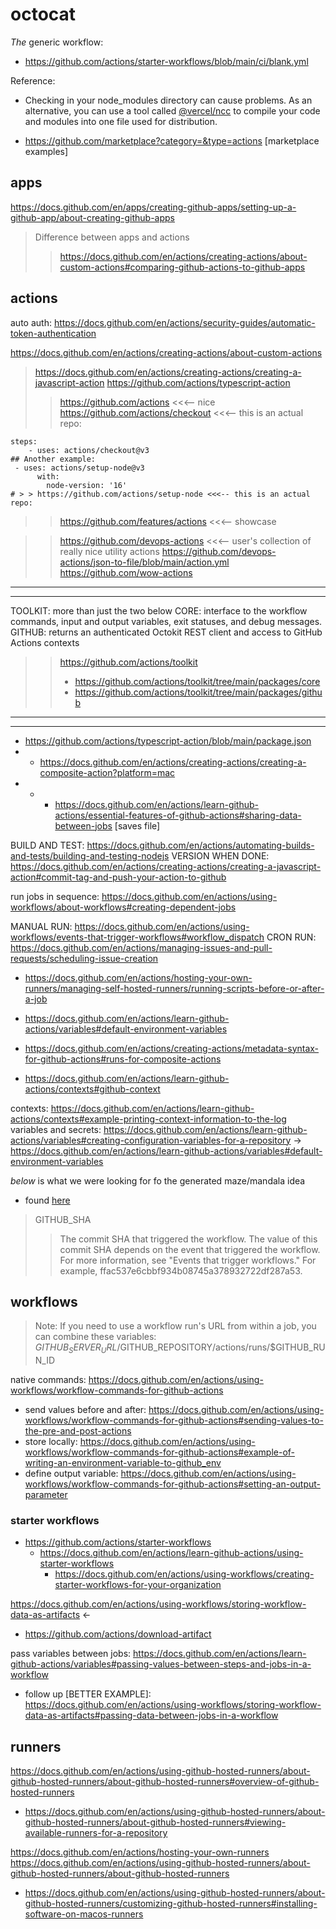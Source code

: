 # octocat

_The_ generic workflow:
 - https://github.com/actions/starter-workflows/blob/main/ci/blank.yml

Reference:
- Checking in your node_modules directory can cause problems. As an alternative, you can use a tool called [@vercel/ncc](https://github.com/vercel/ncc) to compile your code and modules into one file used for distribution.

- https://github.com/marketplace?category=&type=actions [marketplace examples]

## apps
https://docs.github.com/en/apps/creating-github-apps/setting-up-a-github-app/about-creating-github-apps

> Difference between apps and actions
> > https://docs.github.com/en/actions/creating-actions/about-custom-actions#comparing-github-actions-to-github-apps

## actions
auto auth: https://docs.github.com/en/actions/security-guides/automatic-token-authentication

https://docs.github.com/en/actions/creating-actions/about-custom-actions
> https://docs.github.com/en/actions/creating-actions/creating-a-javascript-action
> https://github.com/actions/typescript-action
> > https://github.com/actions <<<-- nice
> > https://github.com/actions/checkout <<<-- this is an actual repo:
``` # use the above when needing to figure out hte ins-and-outs of the below
steps:
    - uses: actions/checkout@v3
## Another example:
 - uses: actions/setup-node@v3
      with:
        node-version: '16'
# > > https://github.com/actions/setup-node <<<-- this is an actual repo:
```
> > https://github.com/features/actions <<<-- showcase

> > https://github.com/devops-actions <<<-- user's collection of really nice utility actions
    https://github.com/devops-actions/json-to-file/blob/main/action.yml
    https://github.com/wow-actions

---
---
TOOLKIT: more than just the two below
CORE:  interface to the workflow commands, input and output variables, exit statuses, and debug messages.
GITHUB: returns an authenticated Octokit REST client and access to GitHub Actions contexts
> > https://github.com/actions/toolkit
> >  - https://github.com/actions/toolkit/tree/main/packages/core
> >  - https://github.com/actions/toolkit/tree/main/packages/github
---
---

- https://github.com/actions/typescript-action/blob/main/package.json
- - https://docs.github.com/en/actions/creating-actions/creating-a-composite-action?platform=mac
- - - https://docs.github.com/en/actions/learn-github-actions/essential-features-of-github-actions#sharing-data-between-jobs [saves file]

BUILD AND TEST: https://docs.github.com/en/actions/automating-builds-and-tests/building-and-testing-nodejs
VERSION WHEN DONE: https://docs.github.com/en/actions/creating-actions/creating-a-javascript-action#commit-tag-and-push-your-action-to-github

run jobs in sequence: https://docs.github.com/en/actions/using-workflows/about-workflows#creating-dependent-jobs

MANUAL RUN: https://docs.github.com/en/actions/using-workflows/events-that-trigger-workflows#workflow_dispatch
CRON RUN: https://docs.github.com/en/actions/managing-issues-and-pull-requests/scheduling-issue-creation
- https://docs.github.com/en/actions/hosting-your-own-runners/managing-self-hosted-runners/running-scripts-before-or-after-a-job

- https://docs.github.com/en/actions/learn-github-actions/variables#default-environment-variables
- https://docs.github.com/en/actions/creating-actions/metadata-syntax-for-github-actions#runs-for-composite-actions
- https://docs.github.com/en/actions/learn-github-actions/contexts#github-context

contexts: https://docs.github.com/en/actions/learn-github-actions/contexts#example-printing-context-information-to-the-log
variables and secrets: https://docs.github.com/en/actions/learn-github-actions/variables#creating-configuration-variables-for-a-repository
                      -> https://docs.github.com/en/actions/learn-github-actions/variables#default-environment-variables


_below_ is what we were looking for fo the generated maze/mandala idea
 - found [here](https://docs.github.com/en/actions/learn-github-actions/variables#default-environment-variables)
> GITHUB_SHA
> >The commit SHA that triggered the workflow. The value of this commit SHA depends on the event that triggered the workflow. For more information, see "Events that trigger workflows." For example, ffac537e6cbbf934b08745a378932722df287a53.

## workflows
> Note: If you need to use a workflow run's URL from within a job, you can combine these variables: $GITHUB_SERVER_URL/$GITHUB_REPOSITORY/actions/runs/$GITHUB_RUN_ID

native commands: https://docs.github.com/en/actions/using-workflows/workflow-commands-for-github-actions
- send values before and after: https://docs.github.com/en/actions/using-workflows/workflow-commands-for-github-actions#sending-values-to-the-pre-and-post-actions
- store locally: https://docs.github.com/en/actions/using-workflows/workflow-commands-for-github-actions#example-of-writing-an-environment-variable-to-github_env
- define output variable: https://docs.github.com/en/actions/using-workflows/workflow-commands-for-github-actions#setting-an-output-parameter

### starter workflows
- https://github.com/actions/starter-workflows
  - https://docs.github.com/en/actions/learn-github-actions/using-starter-workflows
    - https://docs.github.com/en/actions/using-workflows/creating-starter-workflows-for-your-organization

https://docs.github.com/en/actions/using-workflows/storing-workflow-data-as-artifacts <-
- https://github.com/actions/download-artifact

pass variables between jobs: https://docs.github.com/en/actions/learn-github-actions/variables#passing-values-between-steps-and-jobs-in-a-workflow
 - follow up \[BETTER EXAMPLE]: https://docs.github.com/en/actions/using-workflows/storing-workflow-data-as-artifacts#passing-data-between-jobs-in-a-workflow


## runners
https://docs.github.com/en/actions/using-github-hosted-runners/about-github-hosted-runners/about-github-hosted-runners#overview-of-github-hosted-runners
- https://docs.github.com/en/actions/using-github-hosted-runners/about-github-hosted-runners/about-github-hosted-runners#viewing-available-runners-for-a-repository

https://docs.github.com/en/actions/hosting-your-own-runners
https://docs.github.com/en/actions/using-github-hosted-runners/about-github-hosted-runners/about-github-hosted-runners
 - https://docs.github.com/en/actions/using-github-hosted-runners/about-github-hosted-runners/customizing-github-hosted-runners#installing-software-on-macos-runners
